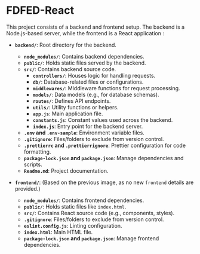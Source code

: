 # FDFED-React

This project consists of a backend and frontend setup. The backend is a Node.js-based server, while the frontend is a React application :

- **`backend/`**: Root directory for the backend.
  - **`node_modules/`**: Contains backend dependencies.
  - **`public/`**: Holds static files served by the backend.
  - **`src/`**: Contains backend source code.
    - **`controllers/`**: Houses logic for handling requests.
    - **`db/`**: Database-related files or configurations.
    - **`middlewares/`**: Middleware functions for request processing.
    - **`models/`**: Data models (e.g., for database schemas).
    - **`routes/`**: Defines API endpoints.
    - **`utils/`**: Utility functions or helpers.
    - **`app.js`**: Main application file.
    - **`constants.js`**: Constant values used across the backend.
    - **`index.js`**: Entry point for the backend server.
  - **`.env` and `.env-sample`**: Environment variable files.
  - **`.gitignore`**: Files/folders to exclude from version control.
  - **`.prettierrc` and `.prettierrignore`**: Prettier configuration for code formatting.
  - **`package-lock.json` and `package.json`**: Manage dependencies and scripts.
  - **`Readme.md`**: Project documentation.

- **`frontend/`**: (Based on the previous image, as no new `frontend` details are provided.)
  - **`node_modules/`**: Contains frontend dependencies.
  - **`public/`**: Holds static files like `index.html`.
  - **`src/`**: Contains React source code (e.g., components, styles).
  - **`.gitignore`**: Files/folders to exclude from version control.
  - **`eslint.config.js`**: Linting configuration.
  - **`index.html`**: Main HTML file.
  - **`package-lock.json` and `package.json`**: Manage frontend dependencies.


